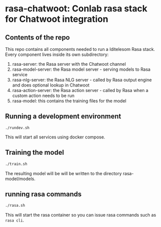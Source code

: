 # rasa-chatwoot: Conlab rasa stack for Chatwoot integration

## Contents of the repo

This repo contains all components needed to run a Iditelesom Rasa stack. Every component lives inside its own subdirectory:

1. rasa-server: the Rasa server with the Chatwoot channel
1. rasa-model-server: the Rasa model server - serving models to Rasa service
1. rasa-nlg-server: the Rasa NLG server - called by Rasa output engine and does optional lookup in Chatwoot
1. rasa-action-server: the Rasa action server - called by Rasa when a custom action needs to be run
1. rasa-model: this contains the training files for the model

## Running a development environment

```
./rundev.sh
````

This will start all services using docker compose.

## Training the model

```bash
./train.sh
```

The resulting model will be will be written to the directory rasa-model/models.

## running rasa commands

```bash
./rasa.sh
```
This will start the rasa container so you can issue rasa commands such as `rasa cli`.